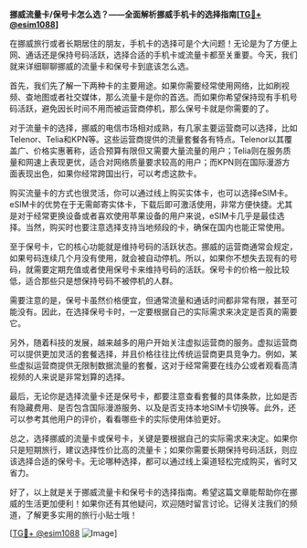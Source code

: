 **挪威流量卡/保号卡怎么选？——全面解析挪威手机卡的选择指南[[TG💪+ @esim1088](https://t.me/s/esim1088)]**

在挪威旅行或者长期居住的朋友，手机卡的选择可是个大问题！无论是为了方便上网、通话还是保持号码活跃，选择合适的手机卡或流量卡都至关重要。今天，我们就来详细聊聊挪威的流量卡和保号卡到底该怎么选。

首先，我们先了解一下两种卡的主要用途。如果你需要经常使用网络，比如刷视频、查地图或者社交媒体，那么流量卡是你的首选。而如果你希望保持现有手机号码活跃，避免因长时间不用而被运营商停机，那么保号卡就是你需要的了。

对于流量卡的选择，挪威的电信市场相对成熟，有几家主要运营商可以选择，比如Telenor、Telia和KPN等。这些运营商提供的流量套餐各有特点。Telenor以其覆盖广、价格实惠著称，适合预算有限但又需要大量流量的用户；Telia则在服务质量和网速上表现更优，适合对网络质量要求较高的用户；而KPN则在国际漫游方面表现出色，如果你经常跨国出行，可以考虑这款卡。

购买流量卡的方式也很灵活，你可以通过线上购买实体卡，也可以选择eSIM卡。eSIM卡的优势在于无需邮寄实体卡，下载后即可激活使用，非常方便快捷。尤其是对于经常更换设备或者喜欢使用苹果设备的用户来说，eSIM卡几乎是最佳选择。当然，购买时也要注意选择支持当地频段的卡，确保在国内也能正常使用。

至于保号卡，它的核心功能就是维持号码的活跃状态。挪威的运营商通常会规定，如果号码连续几个月没有使用，就会被自动停机。所以，如果你不想失去现有的号码，就需要定期充值或者使用保号卡来维持号码的活跃。保号卡的价格一般比较低，适合那些只是想保持号码不被停机的人群。

需要注意的是，保号卡虽然价格便宜，但通常流量和通话时间都非常有限，甚至可能没有。因此，在选择保号卡时，一定要根据自己的实际需求来决定是否真的需要它。

另外，随着科技的发展，越来越多的用户开始关注虚拟运营商的服务。虚拟运营商可以提供更加灵活的套餐选择，并且价格往往比传统运营商更具竞争力。例如，某些虚拟运营商提供无限制数据流量的套餐，这对于经常需要在线办公或者观看高清视频的人来说是非常划算的选择。

最后，无论你是选择流量卡还是保号卡，都要注意查看套餐的具体条款，比如是否有隐藏费用、是否包含国际漫游服务、以及是否支持本地SIM卡切换等。此外，还可以参考其他用户的评价，看看哪些卡的实际使用体验更好。

总之，选择挪威的流量卡或保号卡，关键是要根据自己的实际需求来决定。如果你只是短期旅行，建议选择性价比高的流量卡；如果你需要长期保持号码活跃，则应该选择合适的保号卡。无论哪种选择，都可以通过线上渠道轻松完成购买，省时又省力。

好了，以上就是关于挪威流量卡和保号卡的选择指南。希望这篇文章能帮助你在挪威的生活更加便利！如果你还有其他疑问，欢迎随时留言讨论。记得关注我们的频道，了解更多实用的旅行小贴士哦！

[[TG💪+ @esim1088](https://t.me/s/esim1088) ![Image](https://i.postimg.cc/4NQfJmqS/Snipaste-2025-05-13-00-14-12.png)]